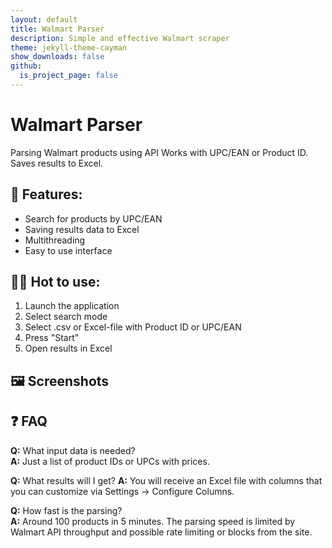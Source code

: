 ```yaml
---
layout: default
title: Walmart Parser
description: Simple and effective Walmart scraper
theme: jekyll-theme-cayman
show_downloads: false
github:
  is_project_page: false
---
```


# Walmart Parser

Parsing Walmart products using API
Works with UPC/EAN or Product ID. Saves results to Excel.

## 🔧 Features:
- Search for products by UPC/EAN
- Saving results data to Excel
- Multithreading
- Easy to use interface

## 🧑‍💻 Hot to use:
1. Launch the application
2. Select search mode
4. Select .csv or Excel-file with Product ID or UPC/EAN
5. Press "Start"
6. Open results in Excel

## 🖼 Screenshots


## ❓ FAQ

**Q:** What input data is needed?  
**A:** Just a list of product IDs or UPCs with prices.

**Q:** What results will I get?
**A:** You will receive an Excel file with columns that you can customize via Settings → Configure Columns.

**Q:** How fast is the parsing?  
**A:** Around 100 products in 5 minutes. The parsing speed is limited by Walmart API throughput and possible rate limiting or blocks from the site.